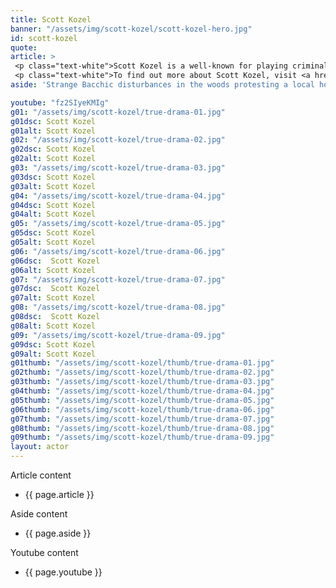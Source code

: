 ```yaml
---
title: Scott Kozel
banner: "/assets/img/scott-kozel/scott-kozel-hero.jpg"
id: scott-kozel
quote: 
article: >
 <p class="text-white">Scott Kozel is a well-known for playing criminals and mass murders. It’s no wonder, he’s 6'6"and gives himself entirely to playing the part of the lead Slasher Cane. Director James explains, "I asked Scott what kind of weapon he wants, and he knew immediately that he wanted a large karambit knife. He loves his work. Scott’s an English major from Drew University so he’s actually a very nice sensitive guy – but he loves to play monsters. "None of the literary irony of the Slaser Chant was wasted on Scott. He  chants the slasher chant from the movie, "Are we having fun? Yes!". <br><br> The Slasher Chant: <br> We hug our weapons! <br> We take what is ours! <br> We kill the defilers! <br> Are we committed? Yes! <br> Are we having fun? Yes! <br> Are we strong, powerful and dangerous? Yes! Yes! Yes!</p>
 <p class="text-white">To find out more about Scott Kozel, visit <a href="https://www.facebook.com/scott.kozel" target="_blank" class="underline mail-link">www.facebook.com/scott.kozel</a></p>
aside: 'Strange Bacchic disturbances in the woods protesting a local horror movie prompt a police investigation. A shadowy figure emerges.  Calling himself the God of Drama, he believes that he can achieve the seemingly impossible goal of returning drama to its original purpose – of preparing citizens for leadership in democracy. As the horror movie spirals out of control, and the Bacchae are consumed in violence - can officer Ailish Walsh discern the truth before a gruesome Greek drama unfolds? <br><br> Director James Thomas creates a Greek tragedy for our time. A horror story that looks at the original role of drama – as the companion invention of democracy – to shed light on how modern media is still working in our lives, in hidden ways, to rip us apart. True Drama is an alarm – a rare moment of clarity – a terrifying jolt - and an invitation to enjoy the true transcendental power of drama to help us envision a better Democracy. '

youtube: "fz2SIyeKMIg"
g01: "/assets/img/scott-kozel/true-drama-01.jpg"
g01dsc: Scott Kozel
g01alt: Scott Kozel 
g02: "/assets/img/scott-kozel/true-drama-02.jpg"
g02dsc: Scott Kozel
g02alt: Scott Kozel  
g03: "/assets/img/scott-kozel/true-drama-03.jpg"
g03dsc: Scott Kozel
g03alt: Scott Kozel
g04: "/assets/img/scott-kozel/true-drama-04.jpg"
g04dsc: Scott Kozel
g04alt: Scott Kozel
g05: "/assets/img/scott-kozel/true-drama-05.jpg"
g05dsc: Scott Kozel
g05alt: Scott Kozel  
g06: "/assets/img/scott-kozel/true-drama-06.jpg"
g06dsc:  Scott Kozel 
g06alt: Scott Kozel 
g07: "/assets/img/scott-kozel/true-drama-07.jpg"
g07dsc:  Scott Kozel
g07alt: Scott Kozel  
g08: "/assets/img/scott-kozel/true-drama-08.jpg"
g08dsc:  Scott Kozel
g08alt: Scott Kozel
g09: "/assets/img/scott-kozel/true-drama-09.jpg"
g09dsc: Scott Kozel  
g09alt: Scott Kozel
g01thumb: "/assets/img/scott-kozel/thumb/true-drama-01.jpg"
g02thumb: "/assets/img/scott-kozel/thumb/true-drama-02.jpg"
g03thumb: "/assets/img/scott-kozel/thumb/true-drama-03.jpg"
g04thumb: "/assets/img/scott-kozel/thumb/true-drama-04.jpg"
g05thumb: "/assets/img/scott-kozel/thumb/true-drama-05.jpg"
g06thumb: "/assets/img/scott-kozel/thumb/true-drama-06.jpg"
g07thumb: "/assets/img/scott-kozel/thumb/true-drama-07.jpg"
g08thumb: "/assets/img/scott-kozel/thumb/true-drama-08.jpg"
g09thumb: "/assets/img/scott-kozel/thumb/true-drama-09.jpg"
layout: actor
---
```


Article content
* {{ page.article }}

Aside content
* {{ page.aside }}

Youtube content
* {{ page.youtube }}

